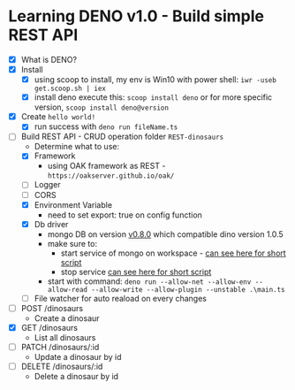 # Learning DENO v1.0 - Build simple REST API

* [x] What is DENO?
* [x] Install
    * [x] using scoop to install, my env is Win10
    with power shell: `iwr -useb get.scoop.sh | iex`
    * [x] install deno
    execute this: `scoop install deno` or for more specific version, `scoop install deno@version`
* [x] Create `hello world!`
    * [x] run success with `deno run fileName.ts`
* [ ] Build REST API - CRUD operation folder `REST-dinosaurs`
    * Determine what to use:
    * [x] Framework
        * using OAK framework as REST - `https://oakserver.github.io/oak/`
    * [ ] Logger
    * [ ] CORS
    * [x] Environment Variable
        * need to set export: true on config function
    * [x] Db driver
        * mongo DB on version [v0.8.0](https://github.com/manyuanrong/deno_mongo/tree/v0.8.0) which compatible dino version 1.0.5
        * make sure to:
            * start service of mongo on workspace - [can see here for short script](https://gist.github.com/4sskick/d600f7988e1ca64b01cb055de750b199)
            * stop service [can see here for short script](https://gist.github.com/4sskick/4ae35869e506d1a625585acfe9998006)
        * start with command: `deno run --allow-net --allow-env --allow-read --allow-write --allow-plugin --unstable .\main.ts`
    * [ ] File watcher for auto reaload on every changes
* [ ] POST /dinosaurs
    * Create a dinosaur
* [X] GET /dinosaurs
    * List all dinosaurs
* [ ] PATCH /dinosaurs/:id
    * Update a dinosaur by id
* [ ] DELETE /dinosaurs/:id
    * Delete a dinosaur by id